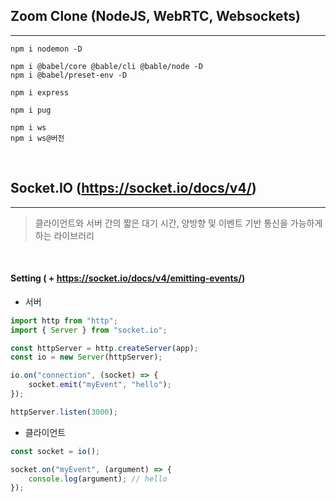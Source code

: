 ## Zoom Clone (NodeJS, WebRTC, Websockets)
***

~~~
npm i nodemon -D

npm i @babel/core @bable/cli @bable/node -D
npm i @babel/preset-env -D

npm i express

npm i pug

npm i ws
npm i ws@버전
~~~

<br>

## Socket.IO (https://socket.io/docs/v4/)
***
> 클라이언트와 서버 간의 짧은 대기 시간, 양방향 및 이벤트 기반 통신을 가능하게 하는 라이브러리

<br>

#### Setting ( + https://socket.io/docs/v4/emitting-events/)

- 서버
```javascript
import http from "http";
import { Server } from "socket.io";

const httpServer = http.createServer(app);
const io = new Server(httpServer);

io.on("connection", (socket) => {
    socket.emit("myEvent", "hello");
});

httpServer.listen(3000);
```

- 클라이언트
```javascript
const socket = io();

socket.on("myEvent", (argument) => {
    console.log(argument); // hello
});